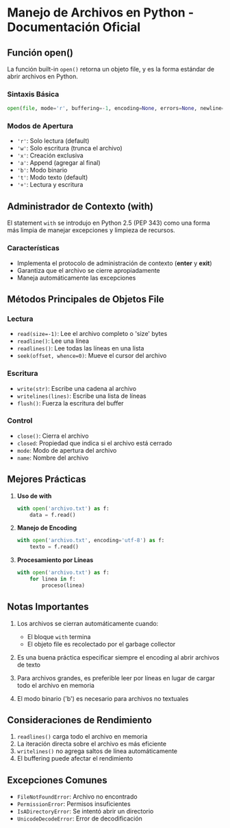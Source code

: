 # Manejo de Archivos en Python - Documentación Oficial

## Función open()
La función built-in `open()` retorna un objeto file, y es la forma estándar de abrir archivos en Python.

### Sintaxis Básica
```python
open(file, mode='r', buffering=-1, encoding=None, errors=None, newline=None, closefd=True, opener=None)
```

### Modos de Apertura
- `'r'`: Solo lectura (default)
- `'w'`: Solo escritura (trunca el archivo)
- `'x'`: Creación exclusiva
- `'a'`: Append (agregar al final)
- `'b'`: Modo binario
- `'t'`: Modo texto (default)
- `'+'`: Lectura y escritura

## Administrador de Contexto (with)
El statement `with` se introdujo en Python 2.5 (PEP 343) como una forma más limpia de manejar excepciones y limpieza de recursos.

### Características
- Implementa el protocolo de administración de contexto (__enter__ y __exit__)
- Garantiza que el archivo se cierre apropiadamente
- Maneja automáticamente las excepciones

## Métodos Principales de Objetos File

### Lectura
- `read(size=-1)`: Lee el archivo completo o 'size' bytes
- `readline()`: Lee una línea
- `readlines()`: Lee todas las líneas en una lista
- `seek(offset, whence=0)`: Mueve el cursor del archivo

### Escritura
- `write(str)`: Escribe una cadena al archivo
- `writelines(lines)`: Escribe una lista de líneas
- `flush()`: Fuerza la escritura del buffer

### Control
- `close()`: Cierra el archivo
- `closed`: Propiedad que indica si el archivo está cerrado
- `mode`: Modo de apertura del archivo
- `name`: Nombre del archivo

## Mejores Prácticas

1. **Uso de with**
   ```python
   with open('archivo.txt') as f:
       data = f.read()
   ```

2. **Manejo de Encoding**
   ```python
   with open('archivo.txt', encoding='utf-8') as f:
       texto = f.read()
   ```

3. **Procesamiento por Líneas**
   ```python
   with open('archivo.txt') as f:
       for linea in f:
           proceso(linea)
   ```

## Notas Importantes

1. Los archivos se cierran automáticamente cuando:
   - El bloque `with` termina
   - El objeto file es recolectado por el garbage collector
   
2. Es una buena práctica especificar siempre el encoding al abrir archivos de texto

3. Para archivos grandes, es preferible leer por líneas en lugar de cargar todo el archivo en memoria

4. El modo binario ('b') es necesario para archivos no textuales

## Consideraciones de Rendimiento

1. `readlines()` carga todo el archivo en memoria
2. La iteración directa sobre el archivo es más eficiente
3. `writelines()` no agrega saltos de línea automáticamente
4. El buffering puede afectar el rendimiento

## Excepciones Comunes

- `FileNotFoundError`: Archivo no encontrado
- `PermissionError`: Permisos insuficientes
- `IsADirectoryError`: Se intentó abrir un directorio
- `UnicodeDecodeError`: Error de decodificación
